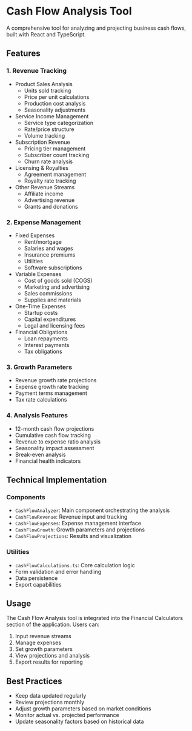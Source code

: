 # Cash Flow Analysis Tool

A comprehensive tool for analyzing and projecting business cash flows, built with React and TypeScript.

## Features

### 1. Revenue Tracking
- Product Sales Analysis
  - Units sold tracking
  - Price per unit calculations
  - Production cost analysis
  - Seasonality adjustments
- Service Income Management
  - Service type categorization
  - Rate/price structure
  - Volume tracking
- Subscription Revenue
  - Pricing tier management
  - Subscriber count tracking
  - Churn rate analysis
- Licensing & Royalties
  - Agreement management
  - Royalty rate tracking
- Other Revenue Streams
  - Affiliate income
  - Advertising revenue
  - Grants and donations

### 2. Expense Management
- Fixed Expenses
  - Rent/mortgage
  - Salaries and wages
  - Insurance premiums
  - Utilities
  - Software subscriptions
- Variable Expenses
  - Cost of goods sold (COGS)
  - Marketing and advertising
  - Sales commissions
  - Supplies and materials
- One-Time Expenses
  - Startup costs
  - Capital expenditures
  - Legal and licensing fees
- Financial Obligations
  - Loan repayments
  - Interest payments
  - Tax obligations

### 3. Growth Parameters
- Revenue growth rate projections
- Expense growth rate tracking
- Payment terms management
- Tax rate calculations

### 4. Analysis Features
- 12-month cash flow projections
- Cumulative cash flow tracking
- Revenue to expense ratio analysis
- Seasonality impact assessment
- Break-even analysis
- Financial health indicators

## Technical Implementation

### Components
- `CashFlowAnalyzer`: Main component orchestrating the analysis
- `CashFlowRevenue`: Revenue input and tracking
- `CashFlowExpenses`: Expense management interface
- `CashFlowGrowth`: Growth parameters and projections
- `CashFlowProjections`: Results and visualization

### Utilities
- `cashFlowCalculations.ts`: Core calculation logic
- Form validation and error handling
- Data persistence
- Export capabilities

## Usage

The Cash Flow Analysis tool is integrated into the Financial Calculators section of the application. Users can:

1. Input revenue streams
2. Manage expenses
3. Set growth parameters
4. View projections and analysis
5. Export results for reporting

## Best Practices

- Keep data updated regularly
- Review projections monthly
- Adjust growth parameters based on market conditions
- Monitor actual vs. projected performance
- Update seasonality factors based on historical data
